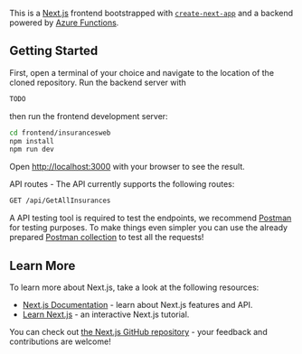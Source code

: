 This is a [Next.js](https://nextjs.org/) frontend bootstrapped with [`create-next-app`](https://github.com/vercel/next.js/tree/canary/packages/create-next-app) and a backend powered by [Azure Functions](https://azure.microsoft.com/en-us/services/functions/).

## Getting Started

First, open a terminal of your choice and navigate to the location of the cloned repository.
Run the backend server with

```bash
TODO
```

then run the frontend development server:

```bash
cd frontend/insurancesweb
npm install
npm run dev
```

Open [http://localhost:3000](http://localhost:3000) with your browser to see the result.

API routes - The API currently supports the following routes:

```bash
GET /api/GetAllInsurances
```

A API testing tool is required to test the endpoints, we recommend [Postman](https://www.postman.com/downloads/) for testing purposes. To make things even simpler you can use the already prepared [Postman collection](https://www.getpostman.com/collections/89b2d6f34822e2f1eee1) to test all the requests!

<!-- [API routes](https://nextjs.org/docs/api-routes/introduction) can be accessed on [http://localhost:3000/api/hello](http://localhost:3000/api/hello). This endpoint can be edited in `pages/api/hello.js`.

The `pages/api` directory is mapped to `/api/*`. Files in this directory are treated as [API routes](https://nextjs.org/docs/api-routes/introduction) instead of React pages. -->

## Learn More

To learn more about Next.js, take a look at the following resources:

- [Next.js Documentation](https://nextjs.org/docs) - learn about Next.js features and API.
- [Learn Next.js](https://nextjs.org/learn) - an interactive Next.js tutorial.

You can check out [the Next.js GitHub repository](https://github.com/vercel/next.js/) - your feedback and contributions are welcome!

<!-- ## Deploy on Vercel

The easiest way to deploy your Next.js app is to use the [Vercel Platform](https://vercel.com/new?utm_medium=default-template&filter=next.js&utm_source=create-next-app&utm_campaign=create-next-app-readme) from the creators of Next.js.

Check out our [Next.js deployment documentation](https://nextjs.org/docs/deployment) for more details. -->
